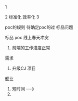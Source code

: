 

1

2
 标准化 效率化
3



poc的规则
待确定poc的过
标品问题

标品 poc  线上春天冲突

1. 前端的工作进度正常





需求

1.  升级CJ 项目

船业

1. 短时间 ---》 
2. 

